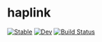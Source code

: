 # haplink

[![Stable](https://img.shields.io/badge/docs-stable-blue.svg)](https://MillironX.github.io/haplink.jl/stable)
[![Dev](https://img.shields.io/badge/docs-dev-blue.svg)](https://MillironX.github.io/haplink.jl/dev)
[![Build Status](https://github.com/MillironX/haplink.jl/workflows/CI/badge.svg)](https://github.com/MillironX/haplink.jl/actions)
